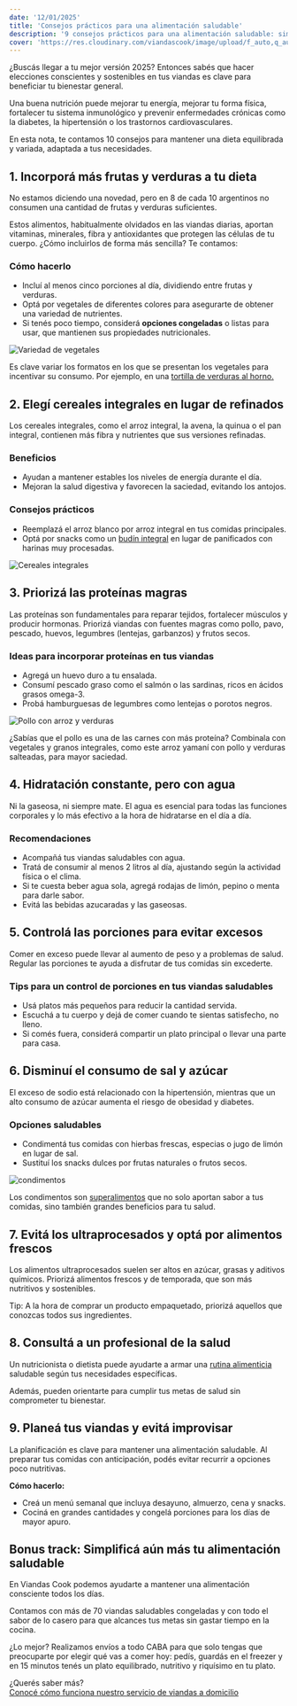 ```yaml
---
date: '12/01/2025'
title: 'Consejos prácticos para una alimentación saludable'
description: '9 consejos prácticos para una alimentación saludable: simplificá tus comidas, ganá energía y sentite mejor cada día.'
cover: 'https://res.cloudinary.com/viandascook/image/upload/f_auto,q_auto/v1/blog/otfbse4h2txp0ftbh2om'
---
```


<p>¿Buscás llegar a tu mejor versión 2025? Entonces sabés que hacer elecciones conscientes y sostenibles en tus viandas es clave para beneficiar tu bienestar general.</p>
<p>Una buena nutrición puede mejorar tu energía, mejorar tu forma física, fortalecer tu sistema inmunológico y prevenir enfermedades crónicas como la diabetes, la hipertensión o los trastornos cardiovasculares.</p>
<p>En esta nota, te contamos 10 consejos para mantener una dieta equilibrada y variada, adaptada a tus necesidades.</p>

<!-- CONSEJO 1 -->
<h2>1. Incorporá más frutas y verduras a tu dieta</h2>
<p>No estamos diciendo una novedad, pero en 8 de cada 10 argentinos no consumen una cantidad de frutas y verduras suficientes.</p>
<p>Estos alimentos, habitualmente olvidados en las viandas diarias, aportan vitaminas, minerales, fibra y antioxidantes que protegen las células de tu cuerpo. ¿Cómo incluirlos de forma más sencilla? Te contamos:</p>

<h3>Cómo hacerlo</h3>
<ul>
  <li>Incluí al menos cinco porciones al día, dividiendo entre frutas y verduras.</li>
  <li>Optá por vegetales de diferentes colores para asegurarte de obtener una variedad de nutrientes.</li>
  <li>Si tenés poco tiempo, considerá <strong>opciones congeladas</strong> o listas para usar, que mantienen sus propiedades nutricionales.</li>
</ul>

<div>
  <img 
    src="https://res.cloudinary.com/viandascook/image/upload/v1681576536/yshauopuot1n93knfasq.jpg" 
    alt="Variedad de vegetales"
  >
  <p>
    Es clave variar los formatos en los que se presentan los vegetales para incentivar su consumo. 
    Por ejemplo, en una 
    <a href="https://www.viandascook.com/plato/tortilla-de-verduras-al-horno">tortilla de verduras al horno.</a>
  </p>
</div>

<!-- CONSEJO 2 -->
<h2>2. Elegí cereales integrales en lugar de refinados</h2>
<p>Los cereales integrales, como el arroz integral, la avena, la quinua o el pan integral, contienen más fibra y nutrientes que sus versiones refinadas.</p>

<h3>Beneficios</h3>
<ul>
  <li>Ayudan a mantener estables los niveles de energía durante el día.</li>
  <li>Mejoran la salud digestiva y favorecen la saciedad, evitando los antojos.</li>
</ul>

<h3>Consejos prácticos</h3>
<ul>
  <li>Reemplazá el arroz blanco por arroz integral en tus comidas principales.</li>
  <li>Optá por snacks como un <a href="https://www.viandascook.com/plato/budin-integral-de-manzana-y-canela">budín integral</a> en lugar de panificados con harinas muy procesadas.</li>
</ul>

<div>
  <img 
    src="https://res.cloudinary.com/viandascook/image/upload/v1726164798/ikd0hgnhjmuacf783bfy.jpg" 
    alt="Cereales integrales"
  >
</div>

<!-- CONSEJO 3 -->
<h2>3. Priorizá las proteínas magras</h2>
<p>Las proteínas son fundamentales para reparar tejidos, fortalecer músculos y producir hormonas. Priorizá viandas con fuentes magras como pollo, pavo, pescado, huevos, legumbres (lentejas, garbanzos) y frutos secos.</p>

<h3>Ideas para incorporar proteínas en tus viandas</h3>
<ul>
  <li>Agregá un huevo duro a tu ensalada.</li>
  <li>Consumí pescado graso como el salmón o las sardinas, ricos en ácidos grasos omega-3.</li>
  <li>Probá hamburguesas de legumbres como lentejas o porotos negros.</li>
</ul>

<div>
  <img 
    src="https://res.cloudinary.com/viandascook/image/upload/v1681570730/mpjbpxunukum7puz7w4f.jpg" 
    alt="Pollo con arroz y verduras"
  >
  <p>
    ¿Sabías que el pollo es una de las carnes con más proteína? Combinala con vegetales y 
    granos integrales, como este arroz yamaní con pollo y verduras salteadas, para mayor saciedad.
  </p>
</div>

<!-- CONSEJO 4 -->
<h2>4. Hidratación constante, pero con agua</h2>
<p>Ni la gaseosa, ni siempre mate. El agua es esencial para todas las funciones corporales y lo más efectivo a la hora de hidratarse en el día a día.</p>

<h3>Recomendaciones</h3>
<ul>
  <li>Acompañá tus viandas saludables con agua.</li>
  <li>Tratá de consumir al menos 2 litros al día, ajustando según la actividad física o el clima.</li>
  <li>Si te cuesta beber agua sola, agregá rodajas de limón, pepino o menta para darle sabor.</li>
  <li>Evitá las bebidas azucaradas y las gaseosas.</li>
</ul>

<!-- CONSEJO 5 -->
<h2>5. Controlá las porciones para evitar excesos</h2>
<p>Comer en exceso puede llevar al aumento de peso y a problemas de salud. Regular las porciones te ayuda a disfrutar de tus comidas sin excederte.</p>

<h3>Tips para un control de porciones en tus viandas saludables</h3>
<ul>
  <li>Usá platos más pequeños para reducir la cantidad servida.</li>
  <li>Escuchá a tu cuerpo y dejá de comer cuando te sientas satisfecho, no lleno.</li>
  <li>Si comés fuera, considerá compartir un plato principal o llevar una parte para casa.</li>
</ul>

<!-- CONSEJO 6 -->
<h2>6. Disminuí el consumo de sal y azúcar</h2>
<p>El exceso de sodio está relacionado con la hipertensión, mientras que un alto consumo de azúcar aumenta el riesgo de obesidad y diabetes.</p>

<h3>Opciones saludables</h3>
<ul>
  <li>Condimentá tus comidas con hierbas frescas, especias o jugo de limón en lugar de sal.</li>
  <li>Sustituí los snacks dulces por frutas naturales o frutos secos.</li>
</ul>

<div>
  <div>
    <img src="https://res.cloudinary.com/viandascook/image/upload/f_auto,q_auto/v1/blog/csgia0gj8euaqhnich1d" alt="condimentos">
    <p>Los condimentos son <a href="https://www.viandascook.com/blog/undefined">superalimentos</a> que no solo aportan sabor a tus comidas, sino también grandes beneficios para tu salud.</p>
  </div>
</div>

<!-- CONSEJO 7 -->
<h2>7. Evitá los ultraprocesados y optá por alimentos frescos</h2>
<p>Los alimentos ultraprocesados suelen ser altos en azúcar, grasas y aditivos químicos. Priorizá alimentos frescos y de temporada, que son más nutritivos y sostenibles.</p>
<p>Tip: A la hora de comprar un producto empaquetado, priorizá aquellos que conozcas todos sus ingredientes.</p>

<!-- CONSEJO 8 -->
<h2>8. Consultá a un profesional de la salud</h2>
<p>Un nutricionista o dietista puede ayudarte a armar una 
  <a href="https://www.viandascook.com/blog/undefined">rutina alimenticia</a> saludable según tus necesidades específicas.</p>
<p>Además, pueden orientarte para cumplir tus metas de salud sin comprometer tu bienestar.</p>

<!-- CONSEJO 9 -->
<h2>9. Planeá tus viandas y evitá improvisar</h2>
<p>La planificación es clave para mantener una alimentación saludable. Al preparar tus comidas con anticipación, podés evitar recurrir a opciones poco nutritivas.</p>
<p><strong>Cómo hacerlo:</strong></p>
<ul>
  <li>Creá un menú semanal que incluya desayuno, almuerzo, cena y snacks.</li>
  <li>Cociná en grandes cantidades y congelá porciones para los días de mayor apuro.</li>
</ul>

<!-- BONUS -->
<h2>Bonus track: Simplificá aún más tu alimentación saludable</h2>
<p>En Viandas Cook podemos ayudarte a mantener una alimentación consciente todos los días.</p>
<p>Contamos con más de 70 viandas saludables congeladas y con todo el sabor de lo casero para que alcances tus metas sin gastar tiempo en la cocina.</p>
<p>¿Lo mejor? Realizamos envíos a todo CABA para que solo tengas que preocuparte por elegir qué vas a comer hoy: pedís, guardás en el freezer y en 15 minutos tenés un plato equilibrado, nutritivo y riquísimo en tu plato.</p>
<p>¿Querés saber más?<br>
  <a href="https://www.viandascook.com/como-funciona">
    Conocé cómo funciona nuestro servicio de viandas a domicilio
  </a>
</p>

